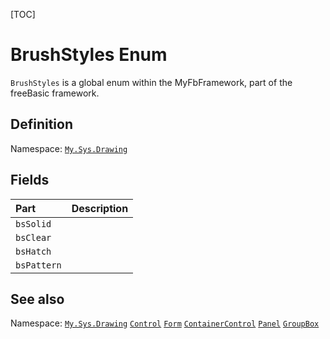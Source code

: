 [TOC]
# BrushStyles Enum
`BrushStyles` is a global enum within the MyFbFramework, part of the freeBasic framework.

## Definition
Namespace: [`My.Sys.Drawing`](My.Sys.Drawing.md)
## Fields
|Part|Description|
| :------------ | :------------ |
|`bsSolid`|||
|`bsClear`|||
|`bsHatch`|||
|`bsPattern`|||
## See also
Namespace: [`My.Sys.Drawing`](My.Sys.Drawing.md)
[`Control`](Control.md)
[`Form`](Form.md)
[`ContainerControl`](ContainerControl.md)
[`Panel`](Panel.md)
[`GroupBox`](GroupBox.md)
